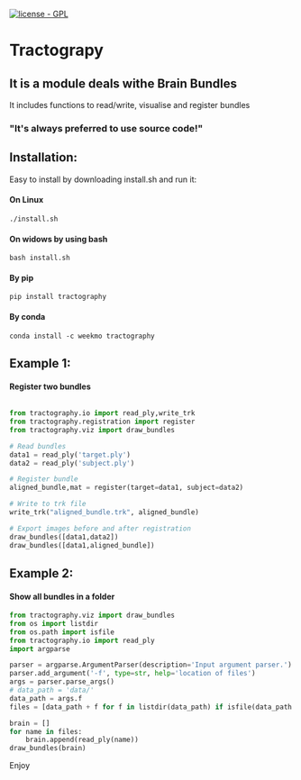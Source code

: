 
[![license - GPL](https://img.shields.io/aur/license/yaourt.svg)](https://www.gnu.org/licenses/gpl-3.0.txt)

# Tractograpy

## It is a module deals withe Brain Bundles

It includes functions to read/write, visualise and register bundles
### "It's always preferred to use source code!"
## Installation:

Easy to install by downloading install.sh and run it:
#### On Linux
```commandline
./install.sh
```
#### On widows by using bash
```commandline
bash install.sh 
```
#### By pip
```commandline
pip install tractography
```
#### By conda

```commandline
conda install -c weekmo tractography
```

## Example 1:
#### Register two bundles
```python

from tractography.io import read_ply,write_trk
from tractography.registration import register
from tractography.viz import draw_bundles

# Read bundles
data1 = read_ply('target.ply')
data2 = read_ply('subject.ply')

# Register bundle
aligned_bundle,mat = register(target=data1, subject=data2)

# Write to trk file
write_trk("aligned_bundle.trk", aligned_bundle)

# Export images before and after registration
draw_bundles([data1,data2])
draw_bundles([data1,aligned_bundle])
```

## Example 2:
#### Show all bundles in a folder
```python
from tractography.viz import draw_bundles
from os import listdir
from os.path import isfile
from tractography.io import read_ply
import argparse

parser = argparse.ArgumentParser(description='Input argument parser.')
parser.add_argument('-f', type=str, help='location of files')
args = parser.parse_args()
# data_path = 'data/'
data_path = args.f
files = [data_path + f for f in listdir(data_path) if isfile(data_path + f) and f.endswith('.ply')]

brain = []
for name in files:
    brain.append(read_ply(name))
draw_bundles(brain)
```
Enjoy
